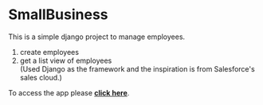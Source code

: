 # SmallBusiness

This is a simple django project to manage employees.

1. create employees
2. get a list view of employees  
   (Used Django as the framework and the inspiration is from Salesforce's sales cloud.)

To access the app please **[click here](https://smallbusiness20201125.herokuapp.com/)**.
